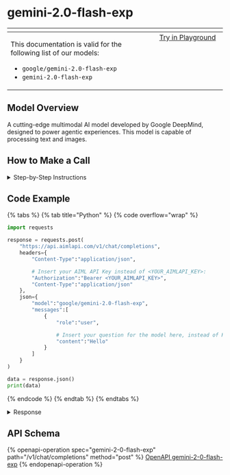# gemini-2.0-flash-exp

<table data-header-hidden data-full-width="true"><thead><tr><th width="546.4443969726562" valign="top"></th><th width="202.666748046875" valign="top"></th></tr></thead><tbody><tr><td valign="top"><div data-gb-custom-block data-tag="hint" data-style="info" class="hint hint-info"><p>This documentation is valid for the following list of our models:</p><ul><li><code>google/gemini-2.0-flash-exp</code></li><li><code>gemini-2.0-flash-exp</code></li></ul></div></td><td valign="top"><a href="https://aimlapi.com/app/?model=google/gemini-2.0-flash-exp&#x26;mode=chat" class="button primary">Try in Playground</a></td></tr></tbody></table>

## Model Overview

A cutting-edge multimodal AI model developed by Google DeepMind, designed to power agentic experiences. This model is capable of processing text and images.

## How to Make a Call

<details>

<summary>Step-by-Step Instructions</summary>

### :digit\_one:  Setup You Can’t Skip

:black\_small\_square:  [**Create an Account**](https://aimlapi.com/app/sign-up): Visit the AI/ML API website and create an account (if you don’t have one yet).\
:black\_small\_square:  [**Generate an API Key**](https://aimlapi.com/app/keys): After logging in, navigate to your account dashboard and generate your API key. Ensure that key is enabled on UI.

### &#x20;:digit\_two:  Copy the code example

Below, you'll find [a code example](gemini-2.0-flash-exp.md#code-example) that shows how to structure the request. Choose the code snippet in your preferred programming language and copy it into your development environment.

### :digit\_three:  Modify the code example

:black\_small\_square:  Replace `<YOUR_AIMLAPI_KEY>` with your actual AI/ML API key from your account.\
:black\_small\_square:  Insert your question or request into the `content` field—this is what the model will respond to.

### :digit\_four:  <sup><sub><mark style="background-color:yellow;">(Optional)<mark style="background-color:yellow;"><sub></sup> Adjust other optional parameters if needed

Only `model` and `messages` are required parameters for this model (and we’ve already filled them in for you in the example), but you can include optional parameters if needed to adjust the model’s behavior. Below, you can find the corresponding [API schema](gemini-2.0-flash-exp.md#api-schema), which lists all available parameters along with notes on how to use them.

### :digit\_five:  Run your modified code

Run your modified code in your development environment. Response time depends on various factors, but for simple prompts it rarely exceeds a few seconds.

{% hint style="success" %}
If you need a more detailed walkthrough for setting up your development environment and making a request step by step — feel free to use our [Quickstart guide](../../../quickstart/setting-up.md).
{% endhint %}

</details>

## Code Example

{% tabs %}
{% tab title="Python" %}
{% code overflow="wrap" %}
```python
import requests

response = requests.post(
    "https://api.aimlapi.com/v1/chat/completions",
    headers={
        "Content-Type":"application/json", 

        # Insert your AIML API Key instead of <YOUR_AIMLAPI_KEY>:
        "Authorization":"Bearer <YOUR_AIMLAPI_KEY>",
        "Content-Type":"application/json"
    },
    json={
        "model":"google/gemini-2.0-flash-exp",
        "messages":[
            {
                "role":"user",

                # Insert your question for the model here, instead of Hello:
                "content":"Hello"
            }
        ]
    }
)

data = response.json()
print(data)
```
{% endcode %}
{% endtab %}
{% endtabs %}

<details>

<summary>Response</summary>

{% code overflow="wrap" %}
```json5
{'id': '2025-04-09|09:53:23.624687-07|5.250.254.39|-1825976509', 'object': 'chat.completion', 'choices': [{'index': 0, 'finish_reason': 'stop', 'logprobs': None, 'message': {'role': 'assistant', 'content': 'Hello there! How can I help you today?\n'}}], 'created': 1744217603, 'model': 'google/gemini-2.0-flash-exp', 'usage': {'prompt_tokens': 5, 'completion_tokens': 173, 'total_tokens': 178}}
```
{% endcode %}

</details>

## API Schema

{% openapi-operation spec="gemini-2-0-flash-exp" path="/v1/chat/completions" method="post" %}
[OpenAPI gemini-2-0-flash-exp](https://raw.githubusercontent.com/aimlapi/api-docs/refs/heads/main/docs/api-references/text-models-llm/Google/gemini-2.0-flash-exp.json)
{% endopenapi-operation %}
